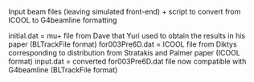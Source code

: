 Input beam files (leaving simulated front-end) + script to convert from ICOOL to G4beamline formatting

initial.dat = mu+ file from Dave that Yuri used to obtain the results in his paper (BLTrackFile format)
for003Pre6D.dat = ICOOL file from Diktys corresponding to distribution from Stratakis and Palmer paper (ICOOL format)
input.dat = converted for003Pre6D.dat file now compatible with G4beamline (BLTrackFile format)